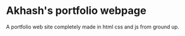 # Akhash's portfolio webpage

A portfolio web site completely made in html css and js from ground up.

<!-- #### Watch it live here - [hailee.netlify.app](https://hailee.netlify.app/) -->

<br>
<!-- 
## This is how it looks

<br>

### In dark mode

![In dark mode](./preview/hailee-dark.png)

### In light mode

![In light mode](./preview/hailee-light.png) -->
